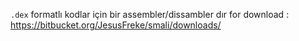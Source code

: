 `.dex` formatlı kodlar için bir assembler/dissambler dır 
for download : https://bitbucket.org/JesusFreke/smali/downloads/


